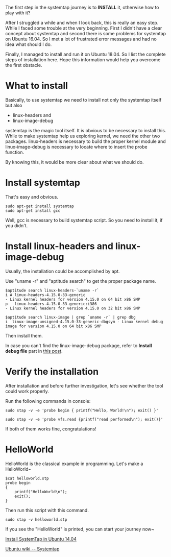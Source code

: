 The first step in the systemtap journey is to **INSTALL** it, otherwise how to
play with it?

After I struggled a while and when I look back, this is really an easy step.
While I faced some trouble at the very beginning. First I didn't have a clear
concept about systemtap and second there is some problems for systemtap on
Ubuntu 16.04. So I met a lot of frustrated error messages and had no idea what
should I do.

Finally, I managed to install and run it on Ubuntu 18.04. So I list the
complete steps of installation here. Hope this information would help you
overcome the first obstacle.

# What to install 

Basically, to use systemtap we need to install not only the systemtap itself
but also

* linux-headers and
* linux-image-debug

systemtap is the magic tool itself. It is obvious to be necessary to install
this. While to make systemtap help us exploring kernel, we need the other
two packages. linux-headers is necessary to build the proper kernel module and
linux-image-debug is necessary to locate where to insert the probe function.

By knowing this, it would be more clear about what we should do.

# Install systemtap

That's easy and obvious.

```
sudo apt-get install systemtap
sudo apt-get install gcc
```

Well, gcc is necessary to build systemtap script. So you need to install it,
if you didn't.

# Install linux-headers and linux-image-debug

Usually, the installation could be accomplished by apt.

Use "uname -r" and "aptitude search" to get the proper package name.

```
$aptitude search linux-headers-`uname -r`
i A linux-headers-4.15.0-33-generic                                                                 - Linux kernel headers for version 4.15.0 on 64 bit x86 SMP                                                
p   linux-headers-4.15.0-33-generic:i386                                                            - Linux kernel headers for version 4.15.0 on 32 bit x86 SMP

$aptitude search linux-image | grep `uname -r` | grep dbg
i  linux-image-unsigned-4.15.0-33-generic-dbgsym - Linux kernel debug image for version 4.15.0 on 64 bit x86 SMP
```

Then install them.

In case you can't find the linux-image-debug package, refer to **Install debug
file** part in [this post][1].

# Verify the installation

After installation and before further investigation, let's see whether the
tool could work properly.

Run the following commands in console:

```
sudo stap -v -e 'probe begin { printf("Hello, World!\n"); exit() }'
```

```
sudo stap -v -e 'probe vfs.read {printf("read performed\n"); exit()}'
```

If both of them works fine, congratulations!

# HelloWorld

HelloWorld is the classical example in programming. Let's make a HelloWorld~

```
$cat helloworld.stp
probe begin
{ 
	printf("HelloWorld\n");
	exit(); 
}
```

Then run this script with this command.

```
sudo stap -v helloworld.stp
```

If you see the "HelloWorld" is printed, you can start your journey now~


[Install SystemTap in Ubuntu 14.04][1]

[Ubuntu wiki -- Systemtap][2]

[1]: https://blog.jeffli.me/blog/2014/10/10/install-systemtap-in-ubuntu-14-dot-04/

[2]: https://wiki.ubuntu.com/Kernel/Systemtap#Where_to_get_debug_symbols_for_kernel_X.3F
